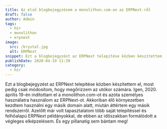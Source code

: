 ```yaml
---
title: Az első blogbejegyzésem a monolithon.com-on az ERPNext-ről
draft: false
author: Admin
tags:
  - hír
  - monolithon
  - erpnext
image:
  src: /krystal.jpg
  alt: ERPNext
snippet: Ezt a blogbejegyzést az ERPNext telepítése közben készítettem el, most pedig csak módosítom, hogy megőrizzem az utókor számára.
publishDate: 2020-04-19 11:39
category:
  - hír
---
```


Ezt a blogbejegyzést az ERPNext telepítése közben készítettem el, most pedig csak módosítom, hogy megőrizzem az utókor számára. Igen, 2020. április 19-én indítottam el a monolithon.com-ot és azóta személyes használatra használom az ERPNext-ot. Akkoriban élő környezetben kezdtem használni egy másik domain alatt, miután áttértem egy másik rendszerről. Azelőtt már volt tapasztalatom több saját telepítéssel és felhőalapú ERPNext példányokkal, de ebben az időszakban formálódott a végleges elképzelésem. És egy pillanatig sem bántam meg!

